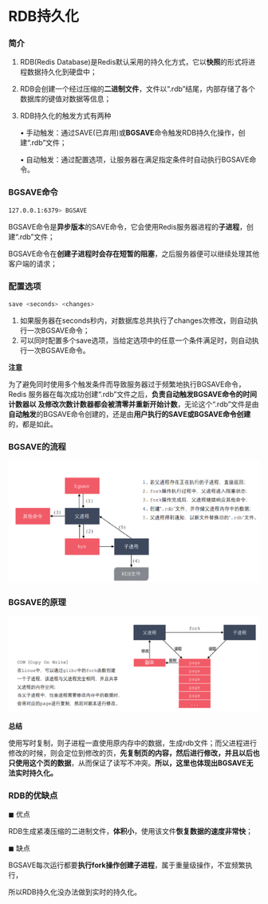 # RDB持久化

### 简介

1. RDB(Redis Database)是Redis默认采用的持久化方式，它以**快照**的形式将进程数据持久化到硬盘中；  

2. RDB会创建一个经过压缩的**二进制文件**，文件以“.rdb”结尾，内部存储了各个数据库的键值对数据等信息；  

3. RDB持久化的触发方式有两种 

   • 手动触发：通过SAVE(已弃用)或**BGSAVE**命令触发RDB持久化操作，创建“.rdb”文件； 

   • 自动触发：通过配置选项，让服务器在满足指定条件时自动执行BGSAVE命令。

### BGSAVE命令

```bash
127.0.0.1:6379> BGSAVE
```

BGSAVE命令是**异步版本**的SAVE命令，它会使用Redis服务器进程的**子进程**，创建“.rdb”文件；

BGSAVE命令在**创建子进程时会存在短暂的阻塞**，之后服务器便可以继续处理其他客户端的请求；

### 配置选项

```bash
save <seconds> <changes>
```

1. 如果服务器在seconds秒内，对数据库总共执行了changes次修改，则自动执行一次BGSAVE命令；
2. 可以同时配置多个save选项，当给定选项中的任意一个条件满足时，则自动执行一次BGSAVE命令。

**注意**

为了避免同时使用多个触发条件而导致服务器过于频繁地执行BGSAVE命令，Redis 服务器在每次成功创建“.rdb”文件之后，**负责自动触发BGSAVE命令的时间计数器以 及修改次数计数器都会被清零并重新开始计数**，无论这个“.rdb”文件是由**自动触发**的BGSAVE命令创建的，还是由**用户执行的SAVE或BGSAVE命令创建**的，都是如此。

### BGSAVE的流程

![](pic\1.png)

### BGSAVE的原理

![](pic\2.png)

**总结**

使用写时复制，则子进程一直使用原内存中的数据，生成rdb文件；而父进程进行修改的时候，则会定位到修改的页，**先复制页的内容，然后进行修改，并且以后也只使用这个页的数据**，从而保证了读写不冲突。**所以，这里也体现出BGSAVE无法实时持久化。**

### RDB的优缺点

◼ 优点 

RDB生成紧凑压缩的二进制文件，**体积小**，使用该文件**恢复数据的速度非常快**；

 ◼ 缺点 

BGSAVE每次运行都要**执行fork操作创建子进程**，属于重量级操作，不宜频繁执行， 

所以RDB持久化没办法做到实时的持久化。